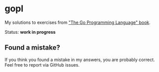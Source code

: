 # gopl
My solutions to exercises from ["The Go Programming Language" book](https://www.gopl.io/).

Status: **work in progress**

## Found a mistake?
If you think you found a mistake in my answers, you are probably correct.
Feel free to report via GitHub issues.
